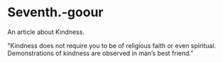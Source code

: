 # Seventh.-goour
An article about Kindness.

"Kindness does not require you to be of religious faith or even spiritual. Demonstrations of kindness are observed in man’s best friend."
